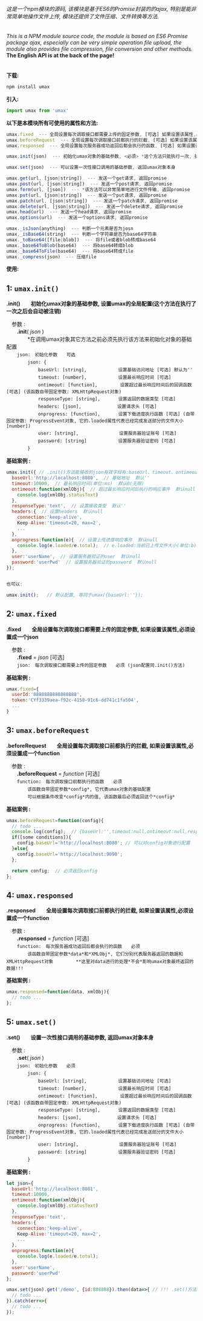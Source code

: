 *这是一个npm模块的源码, 该模块是基于ES6的Promise封装的的ajax, 特别是能非常简单地操作文件上传, 模块还提供了文件压缩、文件转换等方法.*
　<br><br><br>
*This is a NPM module source code, the module is based on ES6 Promise package ajax, especially can be very simple operation file upload, the module also provides file compression, file conversion and other methods.*
**The English API is at the back of the page!**<br><br><br>
**下载:**

```javascript
npm install umax
```

**引入:**

```javascript
import umax from 'umax'
```

**以下是本模块所有可使用的属性和方法:**

```javascript
umax.fixed  --- 全局设置每次调取接口都需要上传的固定参数, [可选] 如果设置该属性,必须设置成一个json
umax.beforeRequest  --- 全局设置每次调取接口前都执行的拦截, [可选] 如果设置该属性, 必须设置成一个function
umax.responsed  --- 全局设置每次服务器成功返回后都会执行的函数, [可选] 如果设置该属性, 必须设置成一个function

umax.init(json)  --- 初始化umax对象的基础参数, <必须> *这个方法只能执行一次, 执行完之后会被自动注销

umax.set(json)  --- 可以设置一次性接口调用的基础参数, 返回umax对象本身

umax.get(url, [json|string])  --- 发送一个get请求, 返回promise
umax.post(url, [json|string])  --- 发送一个post请求, 返回promise
umax.form(url, [json])  --- *该方法可以非常简单地进行文件传输, 返回promise
umax.put(url, [json|string])  --- 发送一个put请求, 返回promise
umax.patch(url, [json|string])  --- 发送一个patch请求, 返回promise
umax.delete(url, [json|string])  --- 发送一个delete请求, 返回promise
umax.head(url)  --- 发送一个head请求, 返回promise
umax.options(url)  --- 发送一个options请求, 返回promise

umax._isJson(anything)  --- 判断一个元素是否为josn
umax._isBase64(string)  --- 判断一个字符串是否为base64字符串
umax._toBase64([file|blob])  --- 将file或者blob转成base64
umax._base64ToBlob(base64)  --- 将base64转成blob
umax._base64ToFile(base64)  --- 将base64转成file
umax._compress(json)  --- 压缩file
```

**使用:**

1:  `umax.init()`
------

**.init()　　初始化umax对象的基础参数, 设置umax的全局配置(这个方法在执行了一次之后会自动被注销)**

　参数 :<br>
　　**.init**( *json* )<br>
　　　　*在调用umax对象其它方法之前必须先执行该方法来初始化对象的基础配置<br>
　　`json:　初始化参数　　可选`<br>
　　　　`json: {`<br>
　　　　　　`baseUrl: [string],　　　　　　　设置基础访问地址 [可选] 默认为''`<br>
　　　　　　`timeout: [number],　　　　　　　设置最长响应时间 [可选]`<br>
　　　　　　`ontimeout: [function],　　　　　设置超过最长响应时间后的回调函数 [可选] (该函数自带固定参数: XMLHttpRequest对象)`<br>
　　　　　　`responseType: [string],　　　　设置返回的数据类型 [可选]`<br>
　　　　　　`headers: [json],　　　　　　　　设置请求头 [可选]`<br>
　　　　　　`onprogress: [function],　　　　设置下载进度执行函数 [可选] (自带固定参数: ProgressEvent对象, 它的.loaded属性代表已经完成发送部分的文件大小[number])`<br>
　　　　　　`user: [string],　　　　　　　　　设置服务器验证账号 [可选]`<br>
　　　　　　`password: [string]　　　　　　　设置服务器验证密码 [可选]`<br>
　　　　`}`<br>

**基础案例 :**
```javascript
umax.init({ // .init()方法能接收的json有效字段有:baseUrl、timeout、ontimeout、responseType、headers、onprogress、user、password
  baseUrl:'http://localhost:8080',  // 基础地址  默认''
  timeout:10000,  // 最长响应时间(单位:ms)  默认0(无限)
  ontimeout:function(xmlObj){  // 超过最长响应时间后执行的响应事件  默认null
    console.log(xmlObj.statusText)
  },
  responseType:'text',  // 设置接收类型  默认''
  headers:{  // 设置headers  默认null
    connection:'keep-alive',
    Keep-Alive:'timeout=20, max=2',
    ...
  },
  onprogress:function(e){  // 设置上传进度响应事件  默认null
    console.log(e.loaded/e.total);  // e.loaded:当前已上传文件大小(单位:b), e.total:当前上传文件的总大小(单位:b)
  },
  user:'userName',  // 设置服务器验证的user  默认null
  password:'userPwd'  // 设置服务器验证的password  默认null
});


也可以:

umax.init();   // 默认配置, 等同于umax({baseUrl:''});
```

2:  `umax.fixed`
------

**.fixed　　全局设置每次调取接口都需要上传的固定参数, 如果设置该属性,必须设置成一个json**

　参数 :<br>
　　**.fixed** = *json*  [可选]<br>
　　`json:　每次调取接口都需要上传的固定参数　　必须 (json配置同.init()方法)`<br>

**基础案例 :**
```javascript
umax.fixed={
  userId:'8888888888888888',
  token:'CYf3339aea-f92c-4158-91c6-dd741c1fa504',
  ...
}
```

3:  `umax.beforeRequest`
------

**.beforeRequest　　全局设置每次调取接口前都执行的拦截, 如果设置该属性,必须设置成一个function**

　参数 :<br>
　　**.beforeRequest** = *function*  [可选]<br>
　　`function:　每次调取接口前都执行的函数　　必须`<br>
　　　　`该函数自带固定参数*config*, 它代表umax对象的基础配置`<br>
　　　　`可以根据条件改变*config*内的值, 该函数最后必须返回这个*config*`</br>

**基础案例 :**
```javascript
umax.beforeRequest=function(config){
  // todo ...
  console.log(config);  // {baseUrl:'',timeout:null,ontimeout:null,responseType:'',headers:null,onprogress:null,user:null,password:null}
  if([some conditions]){
    config.baseUrl='http://localhost:8080'; // 可以对config对象进行配置
  }else{
    config.baseUrl='http://localhost:9090';
  };

  return config;  // 必须返回config
};
```

4:  `umax.responsed`
------

**.responsed　　全局设置每次调取接口前都执行的拦截, 如果设置该属性,必须设置成一个function**

　参数 :<br>
　　**.responsed** = *function*  [可选]<br>
　　`function:　每次服务器成功返回后都会执行的函数　　必须`<br>
　　　　`该函数自带固定参数*data*和*XMLObj*, 它们分别代表服务器返回的数据和XMLHttpRequest对象`
　　　　`**这里对data进行的处理*不会*影响umax对象最终返回的数据!!!`

**基础案例 :**
```javascript
umax.responsed=function(data, xmlObj){
  // todo ...
};
```

5:  `umax.set()`
------

**.set()　　设置一次性接口调用的基础参数, 返回umax对象本身**

　参数 :<br>
　　**.set**( *json* )<br>
　　`json:　初始化参数　　必须`<br>
　　　　`json: {`<br>
　　　　　　`baseUrl: [string],　　　　　　　设置基础访问地址 [可选]`<br>
　　　　　　`timeout: [number],　　　　　　　设置最长响应时间 [可选]`<br>
　　　　　　`ontimeout: [function],　　　　　设置超过最长响应时间后的回调函数 [可选] (该函数自带固定参数: XMLHttpRequest对象)`<br>
　　　　　　`responseType: [string],　　　　设置返回的数据类型 [可选]`<br>
　　　　　　`headers: [json],　　　　　　　　设置请求头 [可选]`<br>
　　　　　　`onprogress: [function],　　　　设置下载进度执行函数 [可选] (自带固定参数: ProgressEvent对象, 它的.loaded属性代表已经完成发送部分的文件大小[number])`<br>
　　　　　　`user: [string],　　　　　　　　　设置服务器验证账号 [可选]`<br>
　　　　　　`password: [string]　　　　　　　设置服务器验证密码 [可选]`<br>
　　　　`}`<br>

**基础案例 :**
```javascript
let json={
  baseUrl:'http://localhost:8081',
  timeout:10000,
  ontimeout:function(xmlObj){
    console.log(xmlObj.statusText)
  },
  responseType:'text',
  headers:{
    connection:'keep-alive',
    Keep-Alive:'timeout=20, max=2',
    ...
  },
  onprogress:function(e){
    console.log(e.loaded/e.total);
  },
  user:'userName',
  password:'userPwd'
};

umax.set(json).get('/demo', {id:888888}).then(data=>{ // !!! .set()方法设置的配置只对本次调取接口时有效
  // todo ...
}).catch(err=>{
  // todo ...
});
```
